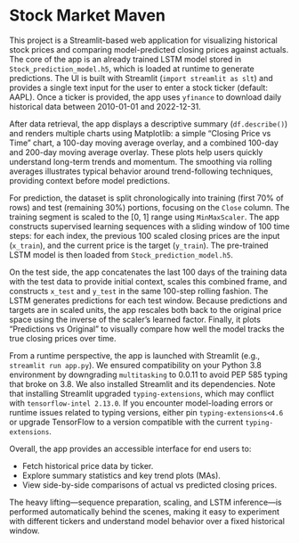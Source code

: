 # Stock Market Maven

This project is a Streamlit-based web application for visualizing historical stock prices and comparing model-predicted closing prices against actuals. The core of the app is an already trained LSTM model stored in `Stock_prediction_model.h5`, which is loaded at runtime to generate predictions. The UI is built with Streamlit (`import streamlit as slt`) and provides a single text input for the user to enter a stock ticker (default: AAPL). Once a ticker is provided, the app uses `yfinance` to download daily historical data between 2010-01-01 and 2022-12-31.

After data retrieval, the app displays a descriptive summary (`df.describe()`) and renders multiple charts using Matplotlib: a simple “Closing Price vs Time” chart, a 100-day moving average overlay, and a combined 100-day and 200-day moving average overlay. These plots help users quickly understand long-term trends and momentum. The smoothing via rolling averages illustrates typical behavior around trend-following techniques, providing context before model predictions.

For prediction, the dataset is split chronologically into training (first 70% of rows) and test (remaining 30%) portions, focusing on the `Close` column. The training segment is scaled to the [0, 1] range using `MinMaxScaler`. The app constructs supervised learning sequences with a sliding window of 100 time steps: for each index, the previous 100 scaled closing prices are the input (`x_train`), and the current price is the target (`y_train`). The pre-trained LSTM model is then loaded from `Stock_prediction_model.h5`.

On the test side, the app concatenates the last 100 days of the training data with the test data to provide initial context, scales this combined frame, and constructs `x_test` and `y_test` in the same 100-step rolling fashion. The LSTM generates predictions for each test window. Because predictions and targets are in scaled units, the app rescales both back to the original price space using the inverse of the scaler’s learned factor. Finally, it plots “Predictions vs Original” to visually compare how well the model tracks the true closing prices over time.

From a runtime perspective, the app is launched with Streamlit (e.g., `streamlit run app.py`). We ensured compatibility on your Python 3.8 environment by downgrading `multitasking` to 0.0.11 to avoid PEP 585 typing that broke on 3.8. We also installed Streamlit and its dependencies. Note that installing Streamlit upgraded `typing-extensions`, which may conflict with `tensorflow-intel 2.13.0`. If you encounter model-loading errors or runtime issues related to typing versions, either pin `typing-extensions<4.6` or upgrade TensorFlow to a version compatible with the current `typing-extensions`.

Overall, the app provides an accessible interface for end users to:
- Fetch historical price data by ticker.
- Explore summary statistics and key trend plots (MAs).
- View side-by-side comparisons of actual vs predicted closing prices.

The heavy lifting—sequence preparation, scaling, and LSTM inference—is performed automatically behind the scenes, making it easy to experiment with different tickers and understand model behavior over a fixed historical window.
